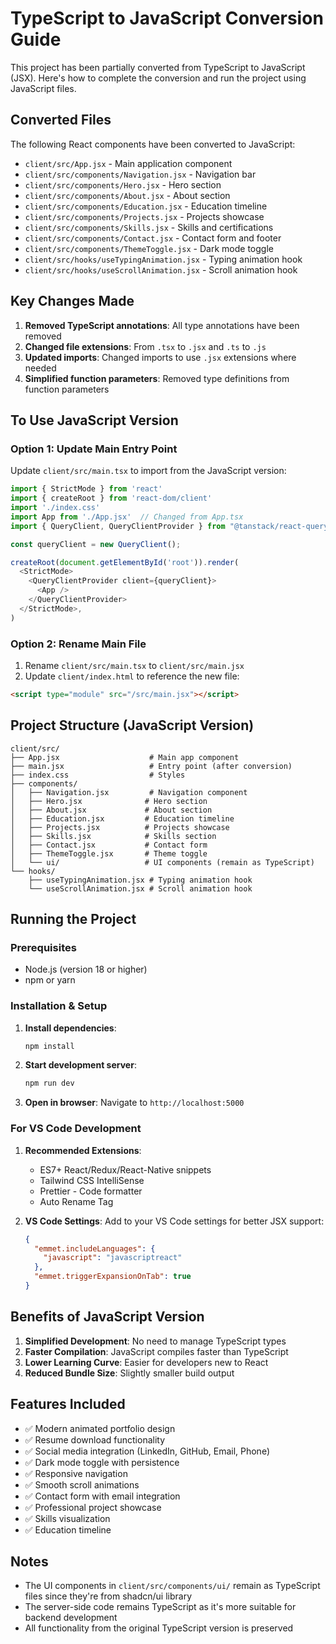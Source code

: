 # TypeScript to JavaScript Conversion Guide

This project has been partially converted from TypeScript to JavaScript (JSX). Here's how to complete the conversion and run the project using JavaScript files.

## Converted Files

The following React components have been converted to JavaScript:

- `client/src/App.jsx` - Main application component
- `client/src/components/Navigation.jsx` - Navigation bar
- `client/src/components/Hero.jsx` - Hero section
- `client/src/components/About.jsx` - About section
- `client/src/components/Education.jsx` - Education timeline
- `client/src/components/Projects.jsx` - Projects showcase
- `client/src/components/Skills.jsx` - Skills and certifications
- `client/src/components/Contact.jsx` - Contact form and footer
- `client/src/components/ThemeToggle.jsx` - Dark mode toggle
- `client/src/hooks/useTypingAnimation.jsx` - Typing animation hook
- `client/src/hooks/useScrollAnimation.jsx` - Scroll animation hook

## Key Changes Made

1. **Removed TypeScript annotations**: All type annotations have been removed
2. **Changed file extensions**: From `.tsx` to `.jsx` and `.ts` to `.js`
3. **Updated imports**: Changed imports to use `.jsx` extensions where needed
4. **Simplified function parameters**: Removed type definitions from function parameters

## To Use JavaScript Version

### Option 1: Update Main Entry Point

Update `client/src/main.tsx` to import from the JavaScript version:

```javascript
import { StrictMode } from 'react'
import { createRoot } from 'react-dom/client'
import './index.css'
import App from './App.jsx'  // Changed from App.tsx
import { QueryClient, QueryClientProvider } from "@tanstack/react-query";

const queryClient = new QueryClient();

createRoot(document.getElementById('root')).render(
  <StrictMode>
    <QueryClientProvider client={queryClient}>
      <App />
    </QueryClientProvider>
  </StrictMode>,
)
```

### Option 2: Rename Main File

1. Rename `client/src/main.tsx` to `client/src/main.jsx`
2. Update `client/index.html` to reference the new file:

```html
<script type="module" src="/src/main.jsx"></script>
```

## Project Structure (JavaScript Version)

```
client/src/
├── App.jsx                    # Main app component
├── main.jsx                   # Entry point (after conversion)
├── index.css                  # Styles
├── components/
│   ├── Navigation.jsx         # Navigation component
│   ├── Hero.jsx              # Hero section
│   ├── About.jsx             # About section
│   ├── Education.jsx         # Education timeline
│   ├── Projects.jsx          # Projects showcase
│   ├── Skills.jsx            # Skills section
│   ├── Contact.jsx           # Contact form
│   ├── ThemeToggle.jsx       # Theme toggle
│   └── ui/                   # UI components (remain as TypeScript)
└── hooks/
    ├── useTypingAnimation.jsx # Typing animation hook
    └── useScrollAnimation.jsx # Scroll animation hook
```

## Running the Project

### Prerequisites
- Node.js (version 18 or higher)
- npm or yarn

### Installation & Setup

1. **Install dependencies**:
   ```bash
   npm install
   ```

2. **Start development server**:
   ```bash
   npm run dev
   ```

3. **Open in browser**:
   Navigate to `http://localhost:5000`

### For VS Code Development

1. **Recommended Extensions**:
   - ES7+ React/Redux/React-Native snippets
   - Tailwind CSS IntelliSense
   - Prettier - Code formatter
   - Auto Rename Tag

2. **VS Code Settings**:
   Add to your VS Code settings for better JSX support:
   ```json
   {
     "emmet.includeLanguages": {
       "javascript": "javascriptreact"
     },
     "emmet.triggerExpansionOnTab": true
   }
   ```

## Benefits of JavaScript Version

1. **Simplified Development**: No need to manage TypeScript types
2. **Faster Compilation**: JavaScript compiles faster than TypeScript
3. **Lower Learning Curve**: Easier for developers new to React
4. **Reduced Bundle Size**: Slightly smaller build output

## Features Included

- ✅ Modern animated portfolio design
- ✅ Resume download functionality
- ✅ Social media integration (LinkedIn, GitHub, Email, Phone)
- ✅ Dark mode toggle with persistence
- ✅ Responsive navigation
- ✅ Smooth scroll animations
- ✅ Contact form with email integration
- ✅ Professional project showcase
- ✅ Skills visualization
- ✅ Education timeline

## Notes

- The UI components in `client/src/components/ui/` remain as TypeScript files since they're from shadcn/ui library
- The server-side code remains TypeScript as it's more suitable for backend development
- All functionality from the original TypeScript version is preserved
